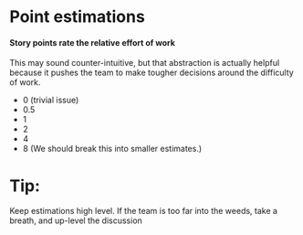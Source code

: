 # Point estimations
#### Story points rate the relative effort of work
This may sound counter-intuitive, but that abstraction is actually helpful because it pushes the team to make tougher decisions around the difficulty of work.

- 0 (trivial issue)
- 0.5
- 1
- 2
- 4
- 8 (We should break this into smaller estimates.)

# Tip:
Keep estimations high level. If the team is too far into the weeds, take a breath, and up-level the discussion
